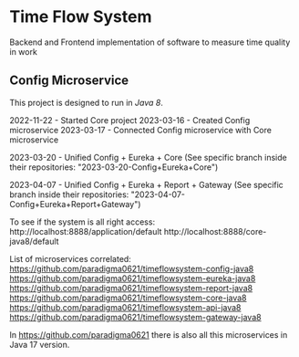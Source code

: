 # Time Flow System 
Backend and Frontend implementation of software to measure time quality in work

## Config Microservice
This project is designed to run in *Java 8*.

2022-11-22 - Started Core project
2023-03-16 - Created Config microservice
2023-03-17 - Connected Config microservice with Core microservice

2023-03-20 - Unified Config + Eureka + Core  (See specific branch inside their repositories: "2023-03-20-Config+Eureka+Core")

2023-04-07 - Unified Config + Eureka + Report + Gateway (See specific branch inside their repositories: "2023-04-07-Config+Eureka+Report+Gateway")

To see if the system is all right access:
http://localhost:8888/application/default
http://localhost:8888/core-java8/default

List of microservices correlated: <br>
https://github.com/paradigma0621/timeflowsystem-config-java8 <br>
https://github.com/paradigma0621/timeflowsystem-eureka-java8 <br>
https://github.com/paradigma0621/timeflowsystem-report-java8 <br>
https://github.com/paradigma0621/timeflowsystem-core-java8 <br>
https://github.com/paradigma0621/timeflowsystem-api-java8 <br>
https://github.com/paradigma0621/timeflowsystem-gateway-java8

In https://github.com/paradigma0621 there is also all this microservices in Java 17 version.
